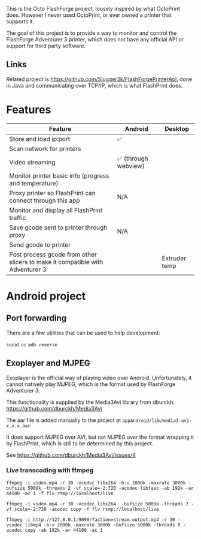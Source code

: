 
This is the Octo FlashForge project, loosely inspired by what OctoPrint does. However I never used OctoPrint, or ever owned a printer that supports it.

The goal of this project is to provide a way to monitor and control the FlashForge Adventurer 3 printer, which does not have any official API or support for third party software.

## Links

Related project is https://github.com/Slugger2k/FlashForgePrinterApi, done in Java and communicating over TCP/IP, which is what FlashPrint does.



# Features

| Feature                                                                       | Android             | Desktop       | 
|-------------------------------------------------------------------------------|---------------------|---------------|
| Store and load ip:port                                                        | ✅                   |               |
| Scan network for printers                                                     |                     |               |
| Video streaming                                                               | ✅ (through webview) |               |
| Monitor printer basic info (progress and temperature)                         |                     |               |
| Proxy printer so FlashPrint can connect through this app                      | N/A                 |               |
| Monitor and display all FlashPrint traffic                                    |                     |
| Save gcode sent to printer through proxy                                      | N/A                 |               |
| Send gcode to printer                                                         |                     |               |
| Post process gcode from other slicers to make it compatible with Adventurer 3 |                     | Extruder temp |


# Android project

## Port forwarding

There are a few utilities that can be used to help development:

`socat`
`nc`
`adb reverse`

## Exoplayer and MJPEG

Exoplayer is the official way of playing video over Android. Unfortunately, it cannot natively play MJPEG, which is the format used by FlashForge Adventurer 3.


This functionality is supplied by the Media3Avi library from dburckh: https://github.com/dburckh/Media3Avi

The aar file is added manually to the project at `appAndroid/lib/media3-avi-x.x.x.aar`

It does support MJPEG over AVI, but not MJPEG over the format wrapping it by FlashPrint, which is still to be determined by this project.

See https://github.com/dburckh/Media3Avi/issues/4

### Live transcoding with ffmpeg 

`ffmpeg -i video.mp4 -r 30 -vcodec libx264 -b:v 2000k -maxrate 3000k -bufsize 5000k -threads 2 -vf scale=-2:720 -acodec libfaac -ab 192k -ar 44100 -ac 1 -f flv rtmp://localhost/live`


`ffmpeg -i video.mp4 -r 30 -vcodec libx264  -bufsize 5000k -threads 2 -vf scale=-2:720 -acodec copy -f flv rtmp://localhost/live`



`ffmpeg -i http://127.0.0.1:9090/?action=stream output.mp4 -r 30 -vcodec libmp4 -b:v 2000k -maxrate 3000k -bufsize 5000k -threads 8 -acodec copy -ab 192k -ar 44100 -ac 1`  